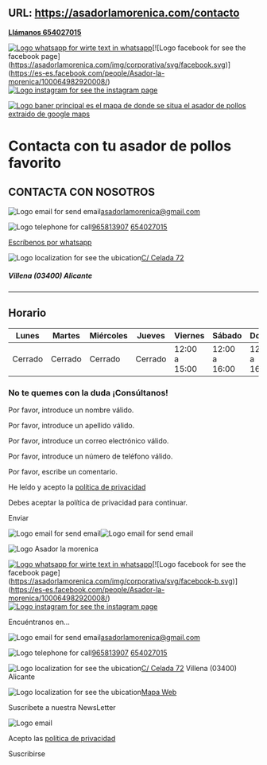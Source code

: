 URL: https://asadorlamorenica.com/contacto
---
[**Llámanos 654027015**](tel:+34654027015)

[![Logo whatsapp for wirte text in whatsapp](https://asadorlamorenica.com/img/corporativa/svg/whatsapp.svg)](https://wa.me/34654027015?text=Hola!%20Me%20gustar%C3%ADa%20encargar...)[![Logo facebook for see the facebook page](https://asadorlamorenica.com/img/corporativa/svg/facebook.svg)](https://es-es.facebook.com/people/Asador-la-morenica/100064982920008/)[![Logo instagram for see the instagram page](https://asadorlamorenica.com/img/corporativa/svg/instagram.svg)](https://www.instagram.com/asadolamorenica/?hl=es)

[![Logo baner principal es el mapa de donde se situa el asador de pollos extraido de google maps](https://asadorlamorenica.com/img/corporativa/sliders/contact_slider.png)](https://www.google.com/maps/place/Asador+La+Morenica/@38.6418875,-0.8675394,15z/data=!4m6!3m5!1s0xd63df787f80d8db:0xed55f40214e65573!8m2!3d38.6418875!4d-0.8675394!16s%2Fg%2F11b7cjsx_8)

# Contacta con tu asador de pollos favorito

## CONTACTA CON NOSOTROS

![Logo email for send email](https://asadorlamorenica.com/img/corporativa/svg/email-b.svg)[asadorlamorenica@gmail.com](mailto:asadorlamorenica@gmail.com)

![Logo telephone for call](https://asadorlamorenica.com/img/corporativa/svg/telephone-b.svg)[965813907](tel:+34965813907) [654027015](tel:+34654027015)

[Escríbenos por whatsapp](https://wa.me/34654027015?text=Hola!%20Me%20gustar%C3%ADa%20encargar...)

![Logo localization for see the ubication](https://asadorlamorenica.com/img/corporativa/svg/localization-b.svg)[C/ Celada 72](https://www.google.com/maps/place/Asador+La+Morenica/@38.6418875,-0.8675394,15z/data=!4m6!3m5!1s0xd63df787f80d8db:0xed55f40214e65573!8m2!3d38.6418875!4d-0.8675394!16s%2Fg%2F11b7cjsx_8)

##### Villena (03400) Alicante

* * *

## Horario

| Lunes | Martes | Miércoles | Jueves | Viernes | Sábado | Domingo |
| --- | --- | --- | --- | --- | --- | --- |
| Cerrado | Cerrado | Cerrado | Cerrado | 12:00<br>a<br>15:00 | 12:00<br>a<br>16:00 | 12:00<br>a<br>16:00 |

### No te quemes con la duda ¡Consúltanos!

Por favor, introduce un nombre válido.


Por favor, introduce un apellido válido.


Por favor, introduce un correo electrónico válido.


Por favor, introduce un número de teléfono válido.


Por favor, escribe un comentario.


He leído y acepto la [política de privacidad](https://asadorlamorenica.com/politicas-privacidad)

Debes aceptar la política de privacidad para continuar.


Enviar


![Logo email for send email](https://asadorlamorenica.com/img/corporativa/svg/black-arrow.svg)![Logo email for send email](https://asadorlamorenica.com/img/corporativa/svg/red-arrow.svg)

![Logo Asador la morenica](https://asadorlamorenica.com/img/corporativa/logo-blanco.png)

[![Logo whatsapp for wirte text in whatsapp](https://asadorlamorenica.com/img/corporativa/svg/whatsapp-b.svg)](https://wa.me/34654027015?text=Hola!%20Me%20gustar%C3%ADa%20encargar...)[![Logo facebook for see the facebook page](https://asadorlamorenica.com/img/corporativa/svg/facebook-b.svg)](https://es-es.facebook.com/people/Asador-la-morenica/100064982920008/)[![Logo instagram for see the instagram page](https://asadorlamorenica.com/img/corporativa/svg/instagram-b.svg)](https://www.instagram.com/asadolamorenica/?hl=es)

Encuéntranos en...

![Logo email for send email](https://asadorlamorenica.com/img/corporativa/svg/email.svg)[asadorlamorenica@gmail.com](mailto:asadorlamorenica@gmail.com)

![Logo telephone for call](https://asadorlamorenica.com/img/corporativa/svg/telephone.svg)[965813907](tel:+34965813907) [654027015](tel:+34654027015)

![Logo localization for see the ubication](https://asadorlamorenica.com/img/corporativa/svg/localization.svg)[C/ Celada 72](https://www.google.com/maps/place/Asador+La+Morenica/@38.6418875,-0.8675394,15z/data=!4m6!3m5!1s0xd63df787f80d8db:0xed55f40214e65573!8m2!3d38.6418875!4d-0.8675394!16s%2Fg%2F11b7cjsx_8) Villena (03400) Alicante

![Logo localization for see the ubication](https://asadorlamorenica.com/img/corporativa/svg/map.svg)[Mapa Web](https://asadorlamorenica.com/mapa-web)

Suscribete a nuestra NewsLetter

![Logo email](https://asadorlamorenica.com/img/corporativa/svg/mail.svg)

Acepto las [política de privacidad](https://asadorlamorenica.com/politicas-privacidad)

Suscribirse